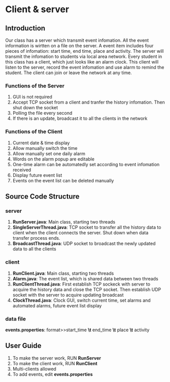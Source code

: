 # Client & server
## Introduction
Our class has a server which transmit event infomation. All the event information is wirtten on a file on the server. A event item includes four pieces of infomation: start time, end time, place and activity. The server will transmit the infomation to students via local area network. Every student in this class has a client, which just looks like an alarm clock. This client will listen to the server, record the event infomation and use alarm to remind the student. The client can join or leave the network at any time.
### Functions of the Server
1. GUI is not required
2. Accept TCP socket from a client and tranfer the history infomation. Then shut down the socket
3. Polling the file every second
4. If there is an update, broadcast it to all the clients in the network
### Functions of the Client
1. Current date & time display
2. Allow manually switch the time
3. Allow manually set one daily alarm
4. Words on the alarm popup are editable
5. One-time alarm can be automatedly set according to event infomation received
6. Display future event list
7. Events on the event list can be deleted manually
## Source Code Structure
### server
1. **RunServer.java**: Main class, starting two threads
2. **SingleServerThread.java**: TCP socket to transfer all the history data to client when the client connects the server. Shut down when data transfer process ends.
3. **BroadcastThread.java**: UDP socket to broadcast the newly updated data to all the clients
### client
1. **RunClient.java**: Main class, starting two threads
2. **Alarm.java**: The event list, which is shared data between two threads
3. **RunClientThread.java**: First establish TCP sockeck with server to acquire the history data and close the TCP socket. Then establish UDP socket with the server to acquire updating broadcast
4. **ClockThread.java**: Clock GUI, switch current time, set alarms and automated alarms, future event list display
### data file
**events.properties**: format>>start_time **\t** end_time **\t** place **\t** activity
## User Guide
1. To make the server work, RUN **RunServer**
2. To make the client work, RUN **RunClient**
3. Multi-clients allowed
4. To add events, edit **events.properties**

